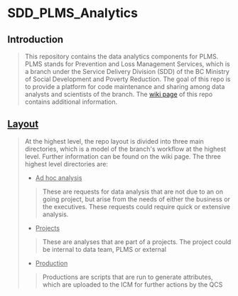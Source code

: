 # SDD_PLMS_Analytics
## Introduction
> This repository contains the data analytics components for PLMS. PLMS stands for Prevention and Loss Management Services, which is a branch under the Service Delivery Division (SDD) of the BC Ministry of Social Development and Poverty Reduction. The goal of this repo is to provide a platform for code maintenance and sharing  among data analysts and scientists of the branch. The [wiki page](https://github.com/bcgov/SDD_PLMS/wiki) of this repo contains additional information.

## [Layout](https://github.com/bcgov/SDD_PLMS/wiki/Layout-Summary-and-Content)
> At the highest level, the repo layout is divided into three main directories, which is a model of the branch's workflow at the highest level. Further information can be found on the wiki page. The three highest level directories are:
> * <ins> Ad hoc analysis <ins>
> > These are requests for data analysis that are not due to an on going project, but arise from the needs of either the business or the executives. These requests could require quick or extensive analysis.
> * <ins> Projects <ins>
  > > These are analyses that are part of a projects. The project could be internal to data team, PLMS or external 
> * <ins> Production <ins>
  > > Productions are scripts that are run to generate attributes, which are uploaded to the ICM for further actions by the QCS
